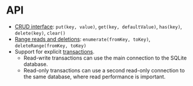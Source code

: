 # API

* [CRUD interface](https://searchfox.org/mozilla-central/rev/dfc3050503739883ce6d17e8365bc35410106aba/toolkit/components/kvstore/nsIKeyValue.idl#228-234,270-273,278-280,290-292,311): `put(key, vаlue)`, `get(key, defaultValue)`, `has(key)`, `delete(key)`, `clear()`
* [Range reads and deletions](https://searchfox.org/mozilla-central/rev/dfc3050503739883ce6d17e8365bc35410106aba/toolkit/components/kvstore/nsIKeyValue.idl#303-306,322-325): `enumerate(fromKey, toKey)`, `deleteRange(fromKey, toKey)`
* Support for explicit [transactions](https://bugzilla.mozilla.org/show_bug.cgi?id=1499238).
  - Read-write transactions can use the main connection to the SQLite database.
  - Read-only transactions can use a second read-only connection to the same database, where read performance is important.
